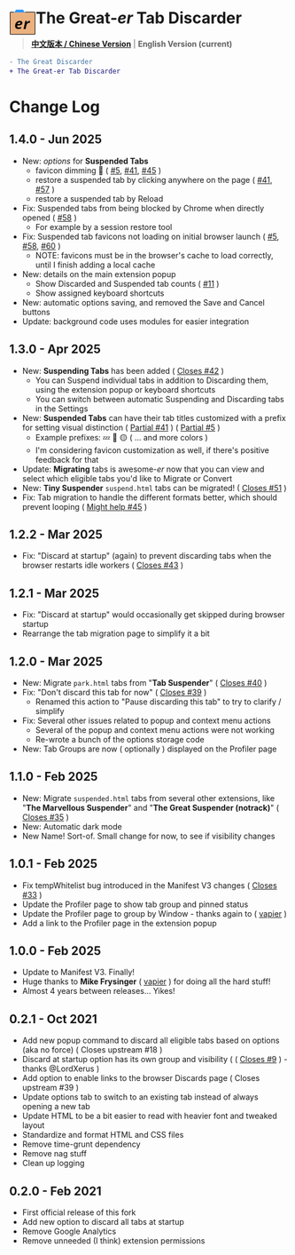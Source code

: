 # <img src="./src/img/icon48.png" align="left" /> The Great-*er* Tab Discarder

> **[中文版本 / Chinese Version](./CHANGELOG_zh.md)** | **English Version (current)**

```diff
- The Great Discarder
+ The Great-er Tab Discarder
```

# Change Log

## 1.4.0 - Jun 2025
- New: *options* for **Suspended Tabs**
  - favicon dimming 🎉
  (  [#5](https://github.com/rkodey/the-great-er-discarder-er/issues/5),
    [#41](https://github.com/rkodey/the-great-er-discarder-er/issues/41),
    [#45](https://github.com/rkodey/the-great-er-discarder-er/issues/45) )
  - restore a suspended tab by clicking anywhere on the page
  ( [#41](https://github.com/rkodey/the-great-er-discarder-er/issues/41),
    [#57](https://github.com/rkodey/the-great-er-discarder-er/issues/57) )
  - restore a suspended tab by Reload
- Fix: Suspended tabs from being blocked by Chrome when directly opened
  ( [#58](https://github.com/rkodey/the-great-er-discarder-er/issues/58) )
  - For example by a session restore tool
- Fix: Suspended tab favicons not loading on initial browser launch
  (  [#5](https://github.com/rkodey/the-great-er-discarder-er/issues/5),
    [#58](https://github.com/rkodey/the-great-er-discarder-er/issues/58),
    [#60](https://github.com/rkodey/the-great-er-discarder-er/issues/60) )
  - NOTE: favicons must be in the browser's cache to load correctly, until I finish adding a local cache
- New: details on the main extension popup
  - Show Discarded and Suspended tab counts
  ( [#11](https://github.com/rkodey/the-great-er-discarder-er/issues/11) )
  - Show assigned keyboard shortcuts
- New: automatic options saving, and removed the Save and Cancel buttons
- Update: background code uses modules for easier integration

## 1.3.0 - Apr 2025
- New: **Suspending Tabs** has been added
  ( [Closes #42](https://github.com/rkodey/the-great-er-discarder-er/issues/42) )
  - You can Suspend individual tabs in addition to Discarding them, using the extension popup or keyboard shortcuts
  - You can switch between automatic Suspending and Discarding tabs in the Settings
- New: **Suspended Tabs** can have their tab titles customized with a prefix for setting visual distinction
  ( [Partial #41](https://github.com/rkodey/the-great-er-discarder-er/issues/41) )
  ( [Partial #5](https://github.com/rkodey/the-great-er-discarder-er/issues/5) )
  - Example prefixes: 💤 🔴 🟡 ( ... and more colors )
  - I'm considering favicon customization as well, if there's positive feedback for that
- Update: **Migrating** tabs is awesome-*er* now that you can view and select which eligible tabs you'd like to Migrate or Convert
- New: **Tiny Suspender** `suspend.html` tabs can be migrated!
  ( [Closes #51](https://github.com/rkodey/the-great-er-discarder-er/issues/51) )
- Fix: Tab migration to handle the different formats better, which should prevent looping
  ( [Might help #45](https://github.com/rkodey/the-great-er-discarder-er/issues/45) )

## 1.2.2 - Mar 2025
- Fix: "Discard at startup" (again) to prevent discarding tabs when the browser restarts idle workers
  ( [Closes #43](https://github.com/rkodey/the-great-er-discarder-er/issues/43) )

## 1.2.1 - Mar 2025
- Fix: "Discard at startup" would occasionally get skipped during browser startup
- Rearrange the tab migration page to simplify it a bit

## 1.2.0 - Mar 2025
- New: Migrate `park.html` tabs from "**Tab Suspender**"
  ( [Closes #40](https://github.com/rkodey/the-great-er-discarder-er/issues/40) )
- Fix: "Don't discard this tab for now"
  ( [Closes #39](https://github.com/rkodey/the-great-er-discarder-er/issues/39) )
  - Renamed this action to "Pause discarding this tab" to try to clarify / simplify
- Fix: Several other issues related to popup and context menu actions
  - Several of the popup and context menu actions were not working
  - Re-wrote a bunch of the options storage code
- New: Tab Groups are now ( optionally ) displayed on the Profiler page

## 1.1.0 - Feb 2025
- New: Migrate `suspended.html` tabs from several other extensions,
  like "**The Marvellous Suspender**" and "**The Great Suspender (notrack)**"
  ( [Closes #35](https://github.com/rkodey/the-great-er-discarder-er/issues/35) )
- New: Automatic dark mode
- New Name!  Sort-of.  Small change for now, to see if visibility changes

## 1.0.1 - Feb 2025
- Fix tempWhitelist bug introduced in the Manifest V3 changes
  ( [Closes #33](https://github.com/rkodey/the-great-er-discarder-er/issues/33) )
- Update the Profiler page to show tab group and pinned status
- Update the Profiler page to group by Window - thanks again to ( [vapier](https://github.com/vapier) )
- Add a link to the Profiler page in the extension popup

## 1.0.0 - Feb 2025
- Update to Manifest V3.  Finally!
- Huge thanks to **Mike Frysinger** ( [vapier](https://github.com/vapier) ) for doing all the hard stuff!
- Almost 4 years between releases... Yikes!

## 0.2.1 - Oct 2021
- Add new popup command to discard all eligible tabs based on options (aka no force) ( Closes upstream #18 )
- Discard at startup option has its own group and visibility
  ( ( [Closes #9](https://github.com/rkodey/the-great-er-discarder-er/issues/9) ) - thanks @LordXerus )
- Add option to enable links to the browser Discards page ( Closes upstream #39 )
- Update options tab to switch to an existing tab instead of always opening a new tab
- Update HTML to be a bit easier to read with heavier font and tweaked layout
- Standardize and format HTML and CSS files
- Remove time-grunt dependency
- Remove nag stuff
- Clean up logging

## 0.2.0 - Feb 2021
- First official release of this fork
- Add new option to discard all tabs at startup
- Remove Google Analytics
- Remove unneeded (I think) extension permissions
